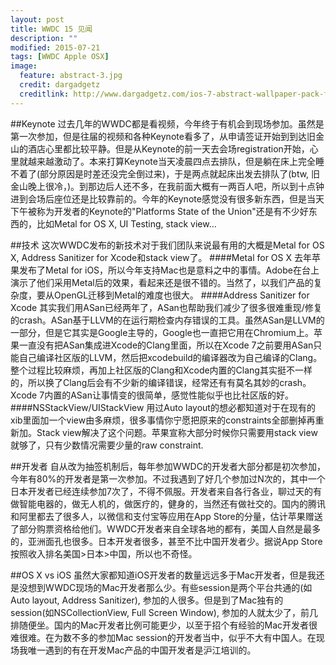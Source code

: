 ```yaml
---
layout: post
title: WWDC 15 见闻
description: ""
modified: 2015-07-21
tags: [WWDC Apple OSX]
image:
  feature: abstract-3.jpg
  credit: dargadgetz
  creditlink: http://www.dargadgetz.com/ios-7-abstract-wallpaper-pack-for-iphone-5-and-ipod-touch-retina/
---
```


##Keynote
过去几年的WWDC都是看视频，今年终于有机会到现场参加。虽然是第一次参加，但是往届的视频和各种Keynote看多了，从申请签证开始到到达旧金山的酒店心里都比较平静。但是从Keynote的前一天去会场registration开始，心里就越来越激动了。本来打算Keynote当天凌晨四点去排队，但是躺在床上完全睡不着了(部分原因是时差还没完全倒过来)，于是两点就起床出发去排队了(btw, 旧金山晚上很冷，)。到那边后人还不多，在我前面大概有一两百人吧，所以到十点钟进到会场后座位还是比较靠前的。今年的Keynote感觉没有很多新东西，但是当天下午被称为开发者的Keynote的"Platforms State of the Union"还是有不少好东西的，比如Metal for OS X, UI Testing, stack view...

##技术
这次WWDC发布的新技术对于我们团队来说最有用的大概是Metal for OS X, Address Sanitizer for Xcode和stack view了。
####Metal for OS X
去年苹果发布了Metal for iOS，所以今年支持Mac也是意料之中的事情。Adobe在台上演示了他们采用Metal后的效果，看起来还是很不错的。当然了，以我们产品的复杂度，要从OpenGL迁移到Metal的难度也很大。
####Address Sanitizer for Xcode
其实我们用ASan已经两年了，ASan也帮助我们减少了很多很难重现/修复的crash。ASan基于LLVM的在运行期检查内存错误的工具。虽然ASan是LLVM的一部分，但是它其实是Google主导的，Google也一直把它用在Chromium上。苹果一直没有把ASan集成进Xcode的Clang里面，所以在Xcode 7之前要用ASan只能自己编译社区版的LLVM，然后把xcodebuild的编译器改为自己编译的Clang。整个过程比较麻烦，再加上社区版的Clang和Xcode内置的Clang其实挺不一样的，所以换了Clang后会有不少新的编译错误，经常还有有莫名其妙的crash。Xcode 7内置的ASan让事情变的很简单，感觉性能似乎也比社区版的好。
####NSStackView/UIStackView
用过Auto layout的想必都知道对于在现有的xib里面加一个view由多麻烦，很多事情你宁愿把原来的constraints全部删掉再重新加。Stack view解决了这个问题。苹果宣称大部分时候你只需要用stack view就够了，只有少数情况需要少量的raw constraint.

##开发者
自从改为抽签机制后，每年参加WWDC的开发者大部分都是初次参加，今年有80%的开发者是第一次参加。不过我遇到了好几个参加过N次的，其中一个日本开发者已经连续参加7次了，不得不佩服。开发者来自各行各业，聊过天的有做智能电器的，做无人机的，做医疗的，健身的，当然还有做社交的。国内的腾讯和阿里都去了很多人，以微信和支付宝等应用在App Store的分量，估计苹果赠送了部分购票资格给他们。WWDC开发者来自全球各地的都有，美国人自然是最多的，亚洲面孔也很多。日本开发者很多，甚至不比中国开发者少。据说App Store按照收入排名美国>日本>中国，所以也不奇怪。


##OS X vs iOS
虽然大家都知道iOS开发者的数量远远多于Mac开发者，但是我还是没想到WWDC现场的Mac开发者那么少。有些session是两个平台共通的(如Auto layout, Address Sanitizer), 参加的人很多。但是到了Mac独有的session(如NSCollectionView, Full Screen Window), 参加的人就太少了，前几排随便坐。国内的Mac开发者比例可能更少，以至于招个有经验的Mac开发者很难很难。在为数不多的参加Mac session的开发者当中，似乎不大有中国人。在现场我唯一遇到的有在开发Mac产品的中国开发者是沪江培训的。